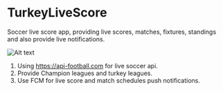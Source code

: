# TurkeyLiveScore

Soccer live score app, providing live scores, matches, fixtures, standings and also provide live notifications.

![Alt text](https://user-images.githubusercontent.com/47564047/59932003-2d1bcf00-9481-11e9-9f7d-96b809686e5e.png "Screens")

1. Using https://api-football.com for live soccer api.
2. Provide Champion leagues and turkey leagues.
3. Use FCM for live score and match schedules push notifications.
